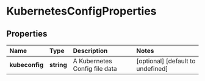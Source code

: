 # KubernetesConfigProperties

## Properties

| Name | Type | Description | Notes |
| :--- | :--- | :--- | :--- |
| **kubeconfig** | **string** | A Kubernetes Config file data | \[optional\] \[default to undefined\] |

